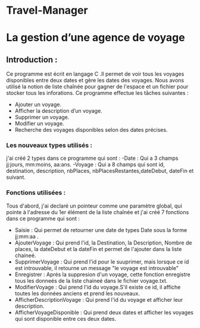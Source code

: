 # Travel-Manager
# La gestion d’une agence de voyage
## Introduction :
Ce programme est écrit en langage C .Il permet de voir tous les voyages disponibles entre deux dates et gère les dates des voyages.
Nous avons utilisé la notion de liste chaînée pour gagner de l'espace et un fichier pour stocker tous les inforations. Ce programme effectue les tâches suivantes :

- Ajouter un voyage.
- Afficher la description d’un voyage.
- Supprimer un voyage.
- Modifier un voyage.
- Recherche des voyages disponibles selon des dates précises.

### Les nouveaux types utilisés :
j'ai créé 2 types dans ce programme qui sont :
-Date :
Qui a 3 champs jj:jours, mm:moins, aa:ans.
-Voyage :
Qui a 8 champs qui sont id, destination, description, nbPlaces, nbPlacesRestantes,dateDebut, dateFin et suivant.

### Fonctions utilisées :
Tous d'abord, j'ai declaré un pointeur comme une paramètre global, qui pointe à l'adresse du 1er élément de la liste chaînée et j'ai créé 7 fonctions dans ce programme qui sont :
- Saisie :
Qui permet de retourner une date de types Date sous la forme jj:mm:aa .
- AjouterVoyage :
Qui prend l'id, la Destination, la Description, Nombre de places, la dateDebut et la dateFin et permet de l'ajouter dans la liste chaineé.
- SupprimerVoyage :
Qui prend l'id pour le suuprimer, mais lorsque ce id est introuvable, il retourne un message "le voyage est introuvable"
- Enregistrer :
Aprés la suppresion d'un voyage, cette fonction enregistre tous les donneés de la liste chaineé dans le fichier voyage.txt. 
- ModifierVoyage :
Qui prend l'id du voyage.S'il existe ce id, il affiche toutes les données anciens et prend les nouveaux.
- AfficherDescriptionVoyage :
Qui prend l'id du voyage et afficher leur description.
- AfficherVoyageDisponible :
Qui prend deux dates et afficher les voyages qui sont disponible entre ces deux dates.


